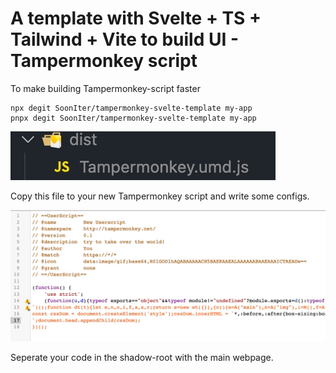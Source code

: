 # A template with Svelte + TS + Tailwind + Vite to build UI - Tampermonkey script

To make building Tampermonkey-script faster

```shell
npx degit SoonIter/tampermonkey-svelte-template my-app
pnpx degit SoonIter/tampermonkey-svelte-template my-app
```

![](./docs/imgs/howToUse/dist.png)

Copy this file to your new Tampermonkey script and write some configs.

![](./docs/imgs/howToUse/copyTheFile.png)

Seperate your code in the shadow-root with the main webpage.
